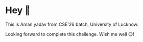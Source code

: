 # Hey 👋

This is Aman yadav from CSE'26 batch, University of Lucknow.

Looking forward to complete this challenge. Wish me well 😉!
